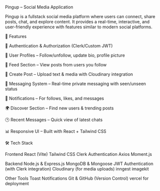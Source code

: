 Pingup – Social Media Application

Pingup is a fullstack  social media platform where users can connect, share posts, chat, and explore content. It provides a real-time, interactive, and user-friendly experience with features similar to modern social platforms.

🚀 Features

🔐 Authentication & Authorization (Clerk/Custom JWT)

👤 User Profiles – Follow/unfollow, update bio, profile picture

📰 Feed Section – View posts from users you follow

📝 Create Post – Upload text & media with Cloudinary integration

💬 Messaging System – Real-time private messaging with seen/unseen status

🔔 Notifications – For follows, likes, and messages

🌍 Discover Section – Find new users & trending posts

🕒 Recent Messages – Quick view of latest chats

📊 Responsive UI – Built with React + Tailwind CSS

🛠️ Tech Stack

Frontend
React (Vite)
Tailwind CSS
Clerk Authentication
Axios
Moment.js

Backend
Node.js & Express.js
MongoDB & Mongoose
JWT Authentication (with Clerk integration)
Cloudinary (for media uploads)
inngest
imagekit

Other Tools
Toast Notifications
Git & GitHub (Version Control)
vercel for deployment
